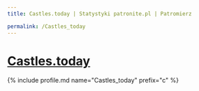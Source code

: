 ```yaml
---
title: Castles.today | Statystyki patronite.pl | Patromierz

permalink: /Castles_today
---
```


# [Castles.today](https://patronite.pl/Castles_today)

{% include profile.md name="Castles_today" prefix="c" %}
